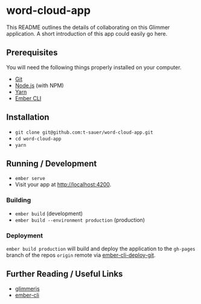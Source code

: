 # word-cloud-app

This README outlines the details of collaborating on this Glimmer application.
A short introduction of this app could easily go here.

## Prerequisites

You will need the following things properly installed on your computer.

* [Git](https://git-scm.com/)
* [Node.js](https://nodejs.org/) (with NPM)
* [Yarn](https://yarnpkg.com/en/)
* [Ember CLI](https://ember-cli.com/)

## Installation

* `git clone git@github.com:t-sauer/word-cloud-app.git`
* `cd word-cloud-app`
* `yarn`

## Running / Development

* `ember serve`
* Visit your app at [http://localhost:4200](http://localhost:4200).

### Building

* `ember build` (development)
* `ember build --environment production` (production)

### Deployment

`ember build production` will build and deploy the application to the `gh-pages` branch of the repos `origin` remote via [ember-cli-deploy-git](https://github.com/ef4/ember-cli-deploy-git).


## Further Reading / Useful Links

* [glimmerjs](http://github.com/tildeio/glimmer/)
* [ember-cli](https://ember-cli.com/)
